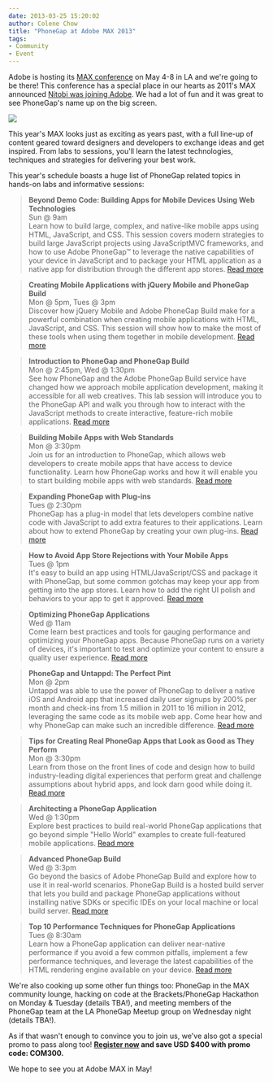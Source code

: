 ```yaml
---
date: 2013-03-25 15:20:02
author: Colene Chow
title: "PhoneGap at Adobe MAX 2013"
tags:
- Community
- Event
---
```


Adobe is hosting its [MAX conference](http://max.adobe.com) on May 4-8 in LA and we're going to be there! This conference has a special place in our hearts as 2011's MAX announced [Nitobi was joining Adobe](http://phonegap.com/2011/10/27/day-1-nitobi-joins-adobe/). We had a lot of fun and it was great to see PhoneGap's name up on the big screen.

![](/uploads/blog/2013-03/pgatmax.jpg)

This year's MAX looks just as exciting as years past, with a full line-up of content geared toward designers and developers to exchange ideas and get inspired. From labs to sessions, you'll learn the latest technologies, techniques and strategies for delivering your best work. 

This year's schedule boasts a huge list of PhoneGap related topics in hands-on labs and informative sessions:

>**Beyond Demo Code: Building Apps for Mobile Devices Using Web Technologies**  
>Sun @ 9am  
>Learn how to build large, complex, and native-like mobile apps using HTML, JavaScript, and CSS. This session covers modern strategies to build large JavaScript projects using JavaScriptMVC frameworks, and how to use Adobe PhoneGap™ to leverage the native capabilities of your device in JavaScript and to package your HTML application as a native app for distribution through the different app stores. [Read more](https://bit.ly/Vyu7wH)

>**Creating Mobile Applications with jQuery Mobile and PhoneGap Build**  
>Mon @ 5pm, Tues @ 3pm  
>Discover how jQuery Mobile and Adobe PhoneGap Build make for a powerful combination when creating mobile applications with HTML, JavaScript, and CSS. This session will show how to make the most of these tools when using them together in mobile development. [Read more](https://bit.ly/Vyu9Vd)

>**Introduction to PhoneGap and PhoneGap Build**  
>Mon @ 2:45pm, Wed @ 1:30pm  
>See how PhoneGap and the Adobe PhoneGap Build service have changed how we approach mobile application development, making it accessible for all web creatives. This lab session will introduce you to the PhoneGap API and walk you through how to interact with the JavaScript methods to create interactive, feature-rich mobile applications. [Read more](https://bit.ly/X9VuMj)

>**Building Mobile Apps with Web Standards**  
>Mon @ 3:30pm  
>Join us for an introduction to PhoneGap, which allows web developers to create mobile apps that have access to device functionality. Learn how PhoneGap works and how it will enable you to start building mobile apps with web standards. [Read more](https://bit.ly/Vyuebx)

>**Expanding PhoneGap with Plug-ins**  
>Tues @ 2:30pm  
>PhoneGap has a plug-in model that lets developers combine native code with JavaScript to add extra features to their applications. Learn about how to extend PhoneGap by creating your own plug-ins. [Read more](https://bit.ly/Vyubwq)

>**How to Avoid App Store Rejections with Your Mobile Apps**  
>Tues @ 1pm  
>It's easy to build an app using HTML/JavaScript/CSS and package it with PhoneGap, but some common gotchas may keep your app from getting into the app stores. Learn how to add the right UI polish and behaviors to your app to get it approved. [Read more](https://bit.ly/XmPXky)

>**Optimizing PhoneGap Applications**  
>Wed @ 11am  
>Come learn best practices and tools for gauging performance and optimizing your PhoneGap apps. Because PhoneGap runs on a variety of devices, it's important to test and optimize your content to ensure a quality user experience. [Read more](https://bit.ly/Vyu97v)

>**PhoneGap and Untappd: The Perfect Pint**  
>Mon @ 2pm  
>Untappd was able to use the power of PhoneGap to deliver a native iOS and Android app that increased daily user signups by 200% per month and check-ins from 1.5 million in 2011 to 16 million in 2012, leveraging the same code as its mobile web app. Come hear how and why PhoneGap can make such an incredible difference. [Read more](https://bit.ly/Wc53sH)

>**Tips for Creating Real PhoneGap Apps that Look as Good as They Perform**  
>Mon @ 3:30pm  
>Learn from those on the front lines of code and design how to build industry-leading digital experiences that perform great and challenge assumptions about hybrid apps, and look darn good while doing it. [Read more](https://www.adobe-max.com/scheduler/sessionDetails.do?SESSION_ID=8389)

>**Architecting a PhoneGap Application**  
>Wed @ 1:30pm  
>Explore best practices to build real-world PhoneGap applications that go beyond simple "Hello World" examples to create full-featured mobile applications. [Read more](https://bit.ly/XmPXRq)

>**Advanced PhoneGap Build**  
>Wed @ 3:3pm  
>Go beyond the basics of Adobe PhoneGap Build and explore how to use it in real-world scenarios. PhoneGap Build is a hosted build server that lets you build and package PhoneGap applications without installing native SDKs or specific IDEs on your local machine or local build server. [Read more](https://bit.ly/Wc52VD)

>**Top 10 Performance Techniques for PhoneGap Applications**  
>Tues @ 8:30am  
>Learn how a PhoneGap application can deliver near-native performance if you avoid a few common pitfalls, implement a few performance techniques, and leverage the latest capabilities of the HTML rendering engine available on your device. [Read more](https://bit.ly/Wc54wL)

We're also cooking up some other fun things too: PhoneGap in the MAX community lounge, hacking on code at the Brackets/PhoneGap Hackathon on Monday & Tuesday (details TBA!), and meeting members of the PhoneGap team at the LA PhoneGap Meetup group on Wednesday night (details TBA!).

As if that wasn't enough to convince you to join us, we've also got a special promo to pass along too! **[Register now](https://www.adobe-max.com/portal/newreg.ww) and save USD $400 with promo code: COM300.**  

We hope to see you at Adobe MAX in May!



